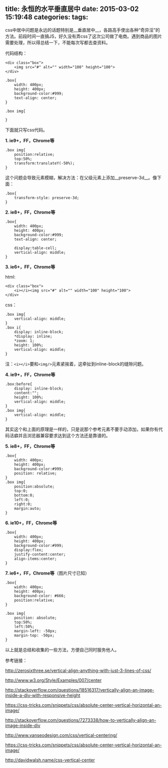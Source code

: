 title: 永恒的水平垂直居中
date: 2015-03-02 15:19:48
categories:
tags:
---

css中居中问题是永远的话题特别是__垂直居中__，各路高手使出各种“奇异淫”的方法。前段时间一直搞JS，好久没有弄css了这次公司做了电商。遇到商品的图片需要处理，所以得总结一下，不能每次写都去查资料。

代码结构：

	<div class="box">
		<img src="#" alt="" width="100" height="100">
	</div>

	.box{
		width: 400px;
		height: 400px;
		background-color:#999;
		text-align: center;
	}

	.box img{
		
	}


<!-- more -->


下面就只写css代码。

__1. ie9+，FF，Chrome等__

	.box img{
		position:relative;
		top:50%;
		transform:translateY(-50%);
	}

这个问题会导致元素模糊，解决方法：在父级元素上添加__preserve-3d__。像下面：

	.box{
		transform-style: preserve-3d;
	}

__2. ie8+，FF，Chrome等__
	
	.box{
		width: 400px;
		height: 400px;
		background-color:#999;
		text-align: center;

		display:table-cell;
		vertical-align: middle;
	}

__3. ie6+，FF，Chrome等__

html:

	<div class="box">
		<i></i><img src="#" alt="" width="100" height="100">
	</div>

css：

	.box img{
		vertical-align: middle;
	}
	.box i{
		display: inline-block;
		*display: inline;
		*zoom: 1;
		height: 100%;
		vertical-align: middle;
	}

注：`<i></i>`要和`<img/>`元素紧挨着，这牵扯到inline-block的缝隙问题。

__4. ie9+，FF，Chrome等__

	.box:before{
		display: inline-block;
		content:"";
		height: 100%;
		vertical-align: middle;
	}
	.box img{
		vertical-align: middle;
	}

其实这个和上面的原理是一样的，只是说那个参考元素不要手动添加，如果你有代码洁癖并且浏览器兼容要求达到这个方法还是靠谱的。

__5. ie8+，FF，Chrome等__

	.box{
		width: 400px;
		height: 400px;
		background-color:#999;
		position: relative;
	}
	.box img{
		position:absolute;
		top:0;
		bottom:0;
		left:0;
		right:0;
		margin:auto;
	}

__6. ie10+，FF，Chrome等__

	.box{
		width: 400px;
		height: 400px;
		background-color:#999;
		display:flex;
		justify-content:center;
		align-items:center;
	}

__7. ie6+，FF，Chrome等__（图片尺寸已知）

	.box{
		width: 400px;
		height: 400px;
		background-color: #666;
		position:relative;
	}

	.box img{
		position: absolute;
		top:50%;
		left:50%;
		margin-left: -50px;
		margin-top: -50px;
	}

以上就是总结和收集的一些方法，方便自己同时服务他人。

参考链接：

http://zerosixthree.se/vertical-align-anything-with-just-3-lines-of-css/
	
http://www.w3.org/Style/Examples/007/center

http://stackoverflow.com/questions/18516317/vertically-align-an-image-inside-a-div-with-responsive-height

https://css-tricks.com/snippets/css/absolute-center-vertical-horizontal-an-image/

http://stackoverflow.com/questions/7273338/how-to-vertically-align-an-image-inside-div

http://www.vanseodesign.com/css/vertical-centering/

https://css-tricks.com/snippets/css/absolute-center-vertical-horizontal-an-image/

http://davidwalsh.name/css-vertical-center

